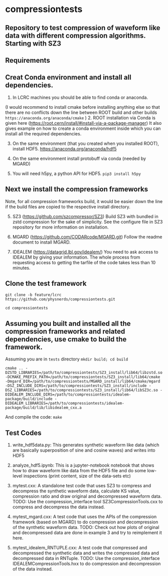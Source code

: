 # compressiontests

## Repository to test compression of waveform like data with different compression algorithms. Starting with SZ3

## Requirements

## Creat Conda environment and install all dependencies.

1. In LCRC machines you should be able to find conda or anaconda. 

(I would recommend to install cmake before installing anything else so that there are no conflicts down the line between ROOT build and other builds 
```https://anaconda.org/anaconda/cmake```
)
2. ROOT installation via Conda is given here (https://root.cern/install/#install-via-a-package-manager)
It also gives example on how to create a conda environment inside which you can install all the required dependencies. 

3. On the same environment (that you created when you installed ROOT), install HDF5.
https://anaconda.org/anaconda/hdf5

4. On the same environment install protobuff via conda (needed by MGARD)


5. You will need h5py, a python API for HDF5.
```pip3 install h5py```

## Next we install the compression frameworks

Note, for all compression frameworks build, it would be easier down the line if the build files are copied to the respective install directory. 

5. SZ3 (https://github.com/szcompressor/SZ3)
   Build SZ3 with bundled in zstd compression for the sake of simplicity. See the configure file in SZ3 repository for more information on installation.

6. MGARD (https://github.com/CODARcode/MGARD.git) 
   Follow the readme document to install MGARD. 

7. IDEALEM (https://datagrid.lbl.gov/idealem/)
   You need to ask access to IDEALEM by giving your information. The whole process from requesting access to getting the tarfile of the code takes less than 10 minutes.

## Clone the test framework

```git clone -b feature/lcrc https://github.com/physnerds/compressiontests.git```

```cd compressiontests```

## Assuming you built and installed all the compression frameworks  and related dependencies, use cmake to build the framework.

Assuming you are in ```tests``` directory
```mkdir build; cd build```

```cmake .. -DZSTD_LIBRARIES=/path/to/compressiontests/SZ3_install/lib64/libzstd.so -DCMAKE_PREFIX_PATH=/path/to/compressiontests/SZ3_install/lib64/cmake -Dmgard_DIR=/path/to/compressiontests/MGARD_install/lib64/cmake/mgard -DSZ_INCLUDE_DIRS=/path/to/compressiontests/SZ3_install/include -DSZ_LIBRARIES=/path/to/compressiontests/SZ3_install/lib64/libSZ3c.so -DIDEALEM_INCLUDE_DIRS=/path/to/compressiontests/idealem-package/build/include -DIDEALEM_LIBRARIES=/path/to/compressiontests/idealem-package/build/lib/libidealem_cxx.a```

And compile the code:
```make```

## Test Codes

1. write_hdf5data.py: This generates synthetic waveform like data (which are basically superposition of sine and cosine waves) and writes into HDF5

2. analyze_hdf5.ipynb: This is a jupyter-notebook notebook that shows how to draw waveform like data from the HDF5 file and do some low-level inspections (print content, size of the data-sets etc)

3. mytest.cxx: A standalone test code that uses SZ3 to compress and decompress the synthetic waveform data, calculate KS value, compression ratio and draw original and decompressed waveform data. 
TODO: Use the compression_interface tool SZ3CompressionTools.cxx to compress and decompress the data instead.

4. mytest_mgard.cxx: A test code that uses the APIs of the compression framework (based on MGARD) to do compression and decompression of the synthetic waveform data. TODO: Check out how plots of original and decompressed data are done in example 3 and try to reimplement it here.

5. mytest_idealem_RNTUPLE.cxx: A test code that compressed and decompressed the synthetic data and writes the compressed data and decompressed data in RNTuple. 
TODO: Use the compression_interface IDEALEMCompressionTools.hxx to do compression and decompression of the data instead.











